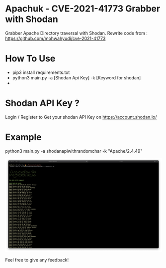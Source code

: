 # Apachuk - CVE-2021-41773 Grabber with Shodan
Grabber Apache Directory traversal with Shodan. Rewrite code from : https://github.com/mohwahyudi/cve-2021-41773 

# How To Use 
- pip3 install requirements.txt
- python3 main.py -a [Shodan Api Key] -k [Keyword for shodan]
- 

# Shodan API Key ?
Login / Register to Get your shodan API Key on https://account.shodan.io/ 

# Example 
python3  main.py -a shodanapiwithrandomchar -k "Apache/2.4.49" 

![Screenshot](Apachuk.png)

Feel free to give any feedback!